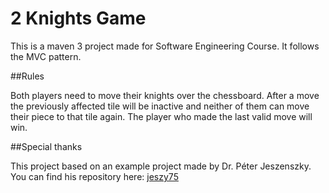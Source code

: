 # 2 Knights Game

This is a maven 3 project made for Software Engineering Course. It follows the MVC pattern.

##Rules

Both players need to move their knights over the chessboard. After a move the previously affected tile will be inactive 
and neither of them can move their piece to that tile again. The player who made the last valid move will win.

##Special thanks

This project based on an example project made by Dr. Péter Jeszenszky. You can find his repository here:
[jeszy75](https://github.com/jeszy75/)



